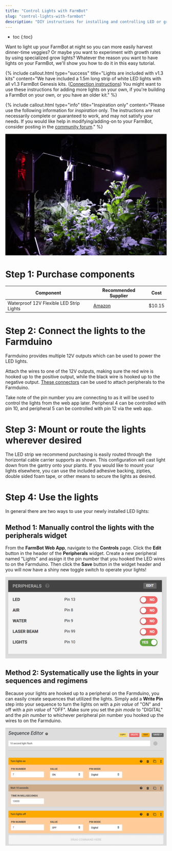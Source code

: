 ```yaml
---
title: "Control Lights with FarmBot"
slug: "control-lights-with-farmbot"
description: "DIY instructions for installing and controlling LED or grow lights with FarmBot"
---
```


* toc
{:toc}

Want to light up your FarmBot at night so you can more easily harvest dinner-time veggies? Or maybe you want to experiment with growth rates by using specialized grow lights? Whatever the reason you want to have lights on your FarmBot, we'll show you how to do it in this easy tutorial.

{%
include callout.html
type="success"
title="Lights are included with v1.3 kits"
content="We have included a 1.5m long strip of white LED lights with all v1.3 FarmBot Genesis kits. ([Connection instructions](../../FarmBot-Genesis-V1.3/electronics/plug-everything-in.md#step-1-connect-the-peripherals)) You might want to use these instructions for adding more lights on your own, if you're building a FarmBot on your own, or you have an older kit."
%}



{%
include callout.html
type="info"
title="Inspiration only"
content="Please use the following information for *inspiration* only. The instructions are not necessarily complete or guaranteed to work, and may not satisfy your needs. If you would like help in modifying/adding-on to your FarmBot, consider posting in the [community forum](http://forum.farmbot.org)."
%}



![Lights.jpg](_images/Lights.jpg)



# Step 1: Purchase components



|Component                     |Recommended Supplier          |Cost                          |
|------------------------------|------------------------------|------------------------------|
|Waterproof 12V Flexible LED Strip Lights|[Amazon](http://smile.amazon.com/Waterproof-Flexible-Lights-Daylight-Lumens/dp/B00JQV6U7Q/ref=redir_mobile_desktop?ie=UTF8&*Version*=1&*entries*=0)|$10.15



# Step 2: Connect the lights to the Farmduino

Farmduino provides multiple 12V outputs which can be used to power the LED lights.


Attach the wires to one of the 12V outputs, making sure the red wire is hooked up to the positive output, while the black wire is hooked up to the negative output. [These connectors](http://www.molex.com/molex/products/datasheet.jsp?part=active/1510492206_CRIMP_HOUSINGS.xml) can be used to attach peripherals to the Farmduino.

Take note of the pin number you are connecting to as it will be used to control the lights from the web app later. Peripheral 4 can be controlled with pin 10, and peripheral 5 can be controlled with pin 12 via the web app.




# Step 3: Mount or route the lights wherever desired

The LED strip we recommend purchasing is easily routed through the horizontal cable carrier supports as shown. This configuration will cast light down from the gantry onto your plants. If you would like to mount your lights elsewhere, you can use the included adhesive backing, zipties, double sided foam tape, or other means to secure the lights as desired.




# Step 4: Use the lights

In general there are two ways to use your newly installed LED lights:
## Method 1: Manually control the lights with the peripherals widget
From the **FarmBot Web App**, navigate to the **Controls** page. Click the **Edit** button in the header of the **Peripherals** widget. Create a new peripheral named "Lights" and assign it the pin number that you hooked the LED wires to on the Farmduino. Then click the **Save** button in the widget header and you will now have a shiny new toggle switch to operate your lights!

![Screen Shot 2017-02-27 at 2.47.36 PM.png](_images/Screen_Shot_2017-02-27_at_2.47.36_PM.png)




## Method 2: Systematically use the lights in your sequences and regimens
Because your lights are hooked up to a peripheral on the Farmduino, you can easily create sequences that utilized the lights. Simply add a **Write Pin** step into your sequence to turn the lights on with a *pin value* of "ON" and off with a *pin value* of "OFF". Make sure you set the *pin mode* to "DIGITAL" and the *pin number* to whichever peripheral pin number you hooked up the wires to on the Farmduino.

![light_flash.png](_images/light_flash.png)


